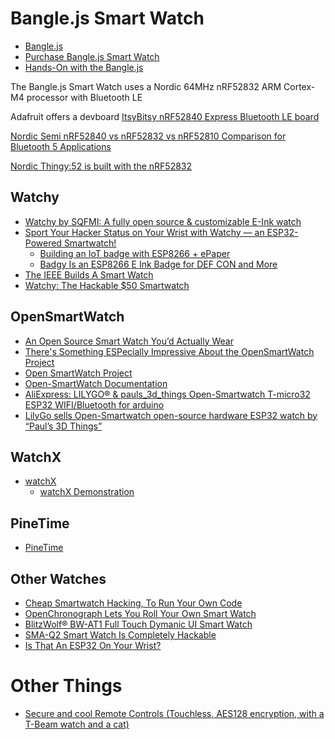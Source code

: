 
# Bangle.js Smart Watch
* [Bangle.js](https://banglejs.com/)
* [Purchase Bangle.js Smart Watch](https://shop.espruino.com/banglejs)
* [Hands-On with the Bangle.js](https://www.hackster.io/news/hands-on-with-the-bangle-js-27a4899dc3bd)

The Bangle.js Smart Watch uses a
Nordic 64MHz nRF52832 ARM Cortex-M4 processor with Bluetooth LE

Adafruit offers a devboard
[ItsyBitsy nRF52840 Express Bluetooth LE board](https://www.geeky-gadgets.com/bluetooth-le-board-02-01-2020/)

[Nordic Semi nRF52840 vs nRF52832 vs nRF52810 Comparison for Bluetooth 5 Applications](https://www.cnx-software.com/2017/08/09/nordic-semi-nrf52840-vs-nrf52832-vs-nrf52810-comparison-for-bluetooth-5-applications/)

 [Nordic Thingy:52 is built with the nRF52832](https://www.nordicsemi.com/Software-and-tools/Prototyping-platforms/Nordic-Thingy-52)

## Watchy
* [Watchy by SQFMI: A fully open source & customizable E-Ink watch](https://www.crowdsupply.com/sqfmi/watchy)
* [Sport Your Hacker Status on Your Wrist with Watchy — an ESP32-Powered Smartwatch!](https://www.hackster.io/news/sport-your-hacker-status-on-your-wrist-with-watchy-an-esp32-powered-smartwatch-3db389fd4bc3)
    * [Building an IoT badge with ESP8266 + ePaper](https://medium.com/@monkeytypewritr/esp8266-iot-badge-epaper-c6ef25bdd521)
    * [Badgy Is an ESP8266 E Ink Badge for DEF CON and More](https://www.hackster.io/news/badgy-is-an-esp8266-e-ink-badge-for-def-con-and-more-57ee5f3d54e2)
* [The IEEE Builds A Smart Watch](https://hackaday.com/2021/03/06/the-ieee-builds-a-smart-watch/)
* [Watchy: The Hackable $50 Smartwatch](https://spectrum.ieee.org/geek-life/hands-on/watchy-the-hackable-50-smartwatch)

## OpenSmartWatch
* [An Open Source Smart Watch You’d Actually Wear](https://hackaday.com/2021/04/08/an-open-source-smart-watch-youd-actually-wear/)
* [There's Something ESPecially Impressive About the OpenSmartWatch Project](https://www.hackster.io/news/there-s-something-especially-impressive-about-the-opensmartwatch-project-c2c878b983cf)
* [Open SmartWatch Project](https://developer.sony.com/develop/open-devices/more-information/discontinued-projects-initiatives/open-smartwatch-project)
* [Open-SmartWatch Documentation](https://open-smartwatch.github.io/)
* [AliExpress: LILYGO® & pauls_3d_things Open-Smartwatch T-micro32 ESP32 WIFI/Bluetooth for arduino](https://www.aliexpress.com/item/1005002341342799.html)
* [LilyGo sells Open-Smartwatch open-source hardware ESP32 watch by “Paul’s 3D Things”](https://www.cnx-software.com/2021/04/07/lilygo-open-smartwatch-open-source-hardware-esp32-watch-by-pauls-3d-things/)

## WatchX
* [watchX](http://www.watchx.io/)
    * [watchX Demonstration](https://www.youtube.com/watch?v=-_z-94JHiTs)

## PineTime
* [PineTime](https://www.pine64.org/pinetime/)





## Other Watches
* [Cheap Smartwatch Hacking, To Run Your Own Code](https://hackaday.com/2020/05/02/cheap-smartwatch-hacking-to-run-your-own-code/)
* [OpenChronograph Lets You Roll Your Own Smart Watch](https://hackaday.com/2020/02/26/openchronograph-lets-you-roll-your-own-smart-watch/)
* [BlitzWolf® BW-AT1 Full Touch Dymanic UI Smart Watch](https://www.banggood.com/BlitzWolf-BW-AT1-Full-Screen-Touch-Dymanic-UI-Display-Heart-Rate-Blood-Pressure-Oxygen-Monitor-Weather-Push-Smart-Watch-p-1619435.html)
* [SMA-Q2 Smart Watch Is Completely Hackable](https://hackaday.com/2020/01/30/sma-q2-smart-watch-is-completely-hackable/)
* [Is That An ESP32 On Your Wrist?](https://hackaday.com/2020/05/22/is-that-an-esp32-on-your-wrist/)

# Other Things
* [Secure and cool Remote Controls (Touchless, AES128 encryption, with a T-Beam watch and a cat)](https://www.youtube.com/watch?v=cXh0T1CWtyg)

